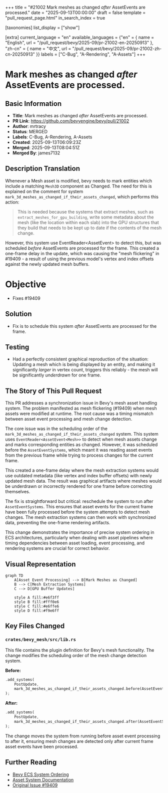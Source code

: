 +++
title = "#21002 Mark meshes as changed *after* AssetEvents are processed."
date = "2025-09-13T00:00:00"
draft = false
template = "pull_request_page.html"
in_search_index = true

[taxonomies]
list_display = ["show"]

[extra]
current_language = "en"
available_languages = {"en" = { name = "English", url = "/pull_request/bevy/2025-09/pr-21002-en-20250913" }, "zh-cn" = { name = "中文", url = "/pull_request/bevy/2025-09/pr-21002-zh-cn-20250913" }}
labels = ["C-Bug", "A-Rendering", "A-Assets"]
+++

# Mark meshes as changed *after* AssetEvents are processed.

## Basic Information
- **Title**: Mark meshes as changed *after* AssetEvents are processed.
- **PR Link**: https://github.com/bevyengine/bevy/pull/21002
- **Author**: mrtracy
- **Status**: MERGED
- **Labels**: C-Bug, A-Rendering, A-Assets
- **Created**: 2025-09-13T06:09:23Z
- **Merged**: 2025-09-13T08:04:51Z
- **Merged By**: james7132

## Description Translation
Whenever a Mesh asset is modified, bevy needs to mark entities which include a matching `Mesh3D` component as Changed.  The need for this is explained on the comment for system `mark_3d_meshes_as_changed_if_their_assets_changed`, which performs this action:

> This is needed because the systems that extract meshes, such as
> `extract_meshes_for_gpu_building`, write some metadata about the mesh (like
> the location within each slab) into the GPU structures that they build that
> needs to be kept up to date if the contents of the mesh change.

However, this system use EventReader<AssetEvent<Mesh>> to detect this, but was scheduled *before* AssetEvents are processed for the frame. This created a one-frame delay in the update, which was causing the "mesh flickering" in #19409 - a result of using the previous model's vertex and index offsets against the newly updated mesh buffers.


# Objective

- Fixes #19409

## Solution

- Fix is to schedule this system *after* AssetEvents are processed for the frame.

## Testing

- Had a perfectly consistent graphical reproduction of the situation: Updating a mesh which is being displayed by an entity, and making it significantly *larger* in vertex count, triggers this reliably - the mesh will be significantly *underdrawn* for one frame.

## The Story of This Pull Request

This PR addresses a synchronization issue in Bevy's mesh asset handling system. The problem manifested as mesh flickering (#19409) when mesh assets were modified at runtime. The root cause was a timing mismatch between asset event processing and mesh change detection.

The core issue was in the scheduling order of the `mark_3d_meshes_as_changed_if_their_assets_changed` system. This system uses `EventReader<AssetEvent<Mesh>>` to detect when mesh assets change and marks corresponding entities as changed. However, it was scheduled before the `AssetEventSystems`, which meant it was reading asset events from the previous frame while trying to process changes for the current frame.

This created a one-frame delay where the mesh extraction systems would use outdated metadata (like vertex and index buffer offsets) with newly updated mesh data. The result was graphical artifacts where meshes would be underdrawn or incorrectly rendered for one frame before correcting themselves.

The fix is straightforward but critical: reschedule the system to run after `AssetEventSystems`. This ensures that asset events for the current frame have been fully processed before the system attempts to detect mesh changes. The mesh extraction systems can then work with synchronized data, preventing the one-frame rendering artifacts.

This change demonstrates the importance of precise system ordering in ECS architectures, particularly when dealing with asset pipelines where timing dependencies between asset loading, event processing, and rendering systems are crucial for correct behavior.

## Visual Representation

```mermaid
graph TD
    A[Asset Event Processing] --> B[Mark Meshes as Changed]
    B --> C[Mesh Extraction Systems]
    C --> D[GPU Buffer Updates]
    
    style A fill:#e6f3ff
    style B fill:#fff0e6
    style C fill:#e6ffe6
    style D fill:#f9e6ff
```

## Key Files Changed

### `crates/bevy_mesh/src/lib.rs`
This file contains the plugin definition for Bevy's mesh functionality. The change modifies the scheduling order of the mesh change detection system.

**Before:**
```rust
.add_systems(
    PostUpdate,
    mark_3d_meshes_as_changed_if_their_assets_changed.before(AssetEventSystems),
);
```

**After:**
```rust
.add_systems(
    PostUpdate,
    mark_3d_meshes_as_changed_if_their_assets_changed.after(AssetEventSystems),
);
```

The change moves the system from running before asset event processing to after it, ensuring mesh changes are detected only after current frame asset events have been processed.

## Further Reading

- [Bevy ECS System Ordering](https://bevyengine.org/learn/books/the-bevy-book/0.14/programming/ecs/system-order/)
- [Asset System Documentation](https://bevyengine.org/learn/books/the-bevy-book/0.14/assets/)
- [Original Issue #19409](https://github.com/bevyengine/bevy/issues/19409)